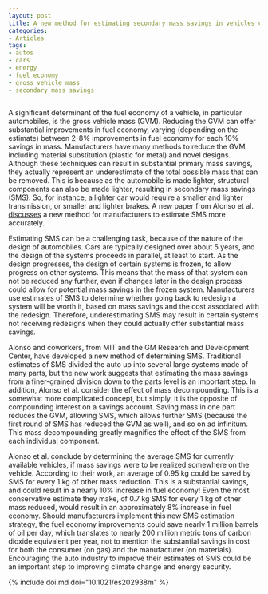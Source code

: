 ```yaml
---
layout: post
title: A new method for estimating secondary mass savings in vehicles could offer improved fuel economy
categories:
- Articles
tags:
- autos
- cars
- energy
- fuel economy
- gross vehicle mass
- secondary mass savings
---
```

A significant determinant of the fuel economy of a vehicle, in particular automobiles, is the gross vehicle mass (GVM). Reducing the GVM can offer substantial improvements in fuel economy, varying (depending on the estimate) between 2-8% improvements in fuel economy for each 10% savings in mass. Manufacturers have many methods to reduce the GVM, including material substitution (plastic for metal) and novel designs. Although these techniques can result in substantial primary mass savings, they actually represent an underestimate of the total possible mass that can be removed. This is because as the automobile is made lighter, structural components can also be made lighter, resulting in secondary mass savings (SMS). So, for instance, a lighter car would require a smaller and lighter transmission, or smaller and lighter brakes. A new paper from Alonso et al. [discusses](http://dx.doi.org/10.1021/es202938m) a new method for manufacturers to estimate SMS more accurately.
<!--more-->

Estimating SMS can be a challenging task, because of the nature of the design of automobiles. Cars are typically designed over about 5 years, and the design of the systems proceeds in parallel, at least to start. As the design progresses, the design of certain systems is frozen, to allow progress on other systems. This means that the mass of that system can not be reduced any further, even if changes later in the design process could allow for potential mass savings in the frozen system. Manufacturers use estimates of SMS to determine whether going back to redesign a system will be worth it, based on mass savings and the cost associated with the redesign. Therefore, underestimating SMS may result in certain systems not receiving redesigns when they could actually offer substantial mass savings.

Alonso and coworkers, from MIT and the GM Research and Development Center, have developed a new method of determining SMS. Traditional estimates of SMS divided the auto up into several large systems made of many parts, but the new work suggests that estimating the mass savings from a finer-grained division down to the parts level is an important step. In addition, Alonso et al. consider the effect of mass decompounding. This is a somewhat more complicated concept, but simply, it is the opposite of compounding interest on a savings account. Saving mass in one part reduces the GVM, allowing SMS, which allows further SMS (because the first round of SMS has reduced the GVM as well), and so on ad infinitum. This mass decompounding greatly magnifies the effect of the SMS from each individual component.

Alonso et al. conclude by determining the average SMS for currently available vehicles, if mass savings were to be realized somewhere on the vehicle. According to their work, an average of 0.95 kg could be saved by SMS for every 1 kg of other mass reduction. This is a substantial savings, and could result in a nearly 10% increase in fuel economy! Even the most conservative estimate they make, of 0.7 kg SMS for every 1 kg of other mass reduced, would result in an approximately 8% increase in fuel economy. Should manufacturers implement this new SMS estimation strategy, the fuel economy improvements could save nearly 1 million barrels of oil per day, which translates to nearly 200 million metric tons of carbon dioxide equivalent per year, not to mention the substantial savings in cost for both the consumer (on gas) and the manufacturer (on materials). Encouraging the auto industry to improve their estimates of SMS could be an important step to improving climate change and energy security.

{% include doi.md doi="10.1021/es202938m" %}
